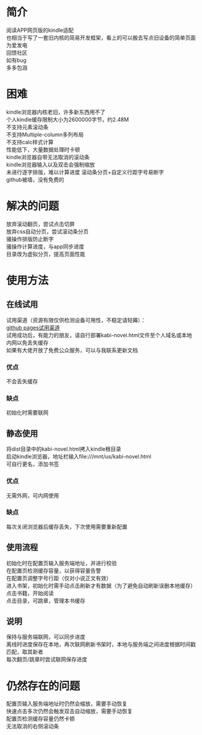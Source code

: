 # 简介  
阅读APP网页版的kindle适配  
也相当于写了一套旧内核的简易开发框架，看上的可以搬去写点旧设备的简单页面  
为爱发电   
回馈社区   
如有bug   
多多包涵     

# 困难  
kindle浏览器内核老旧，许多新东西用不了  
个人kindle缓存限制大小为2600000字节，约2.48M  
不支持元素滚动条  
不支持Multiple-column多列布局  
不支持calc样式计算  
性能低下，大量数据处理时卡顿  
kindle浏览器自带无法取消的滚动条  
kindle浏览器输入以及双击会强制缩放  
未进行逐字排版，难以计算进度
滚动条分页+自定义行距字号易断字  
github被墙，没有免费的

# 解决的问题  
放弃滚动翻页，尝试点击切屏  
放弃css自动分页，尝试滚动条分页  
骚操作排版防止断字  
骚操作计算进度，与app同步进度  
目录改为虚拟分页，提高页面性能

# 使用方法  

## 在线试用  
试用渠道（资源有限仅供检测设备可用性，不稳定请轻薅）：  
[github pages试用渠道](https://cyx7788414.github.io/kabi-novel.html)  
试用成功后，有能力的朋友，请自行部署kabi-novel.html文件至个人域名或本地内网以免丢失缓存  
如果有大佬开放了免费公众服务，可以与我联系更新文档    
### 优点  
不会丢失缓存   
### 缺点  
初始化时需要联网  

## 静态使用  
将dist目录中的kabi-novel.html拷入kindle根目录  
启动kindle浏览器，地址栏输入file:///mnt/us/kabi-novel.html  
可自行更名，添加书签  
### 优点    
无需外网，可内网使用  
### 缺点  
每次关闭浏览器后缓存丢失，下次使用需要重新配置  

## 使用流程  
初始化时在配置页输入服务端地址，并进行校验  
在配置页检测缓存容量，以获得容量告警  
在配置页调整字号行距（仅对小说正文有效）  
进入书架，初始化时需手动点击刷新才有数据（为了避免自动刷新误删本地缓存）  
点击书籍，开始阅读  
点击目录，可跳章，管理本书缓存  

## 说明  
保持与服务端联网，可以同步进度  
离线时进度保存在本地，再次联网刷新书架时，本地与服务端之间进度根据时间戳匹配，取其新者  
每次翻页/跳章时尝试联网保存进度  

# 仍然存在的问题  
配置页输入服务端地址时仍然会缩放，需要手动恢复  
快速点击多次仍然会触发双击自动缩放，需要手动恢复  
配置页检测缓存容量仍然卡顿  
无法取消的右侧滚动条  

